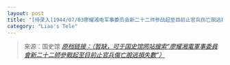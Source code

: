 ```yaml
---
layout: post
title: "[待录入]1944/07/03廖耀湘电军事委员会新二十二师参战起至目前止官兵伤亡脱逃损失数"
category: "Liao's Tele"
---
```



> 来源：国史馆 [*原档链接：（暂缺，可于国史馆网站搜索“廖耀湘電軍事委員會新二十二師參戰起至目前止官兵傷亡脫逃損失數”）*]()
